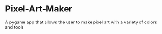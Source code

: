 # Pixel-Art-Maker
A pygame app that allows the user to make pixel art with a variety of colors and tools
